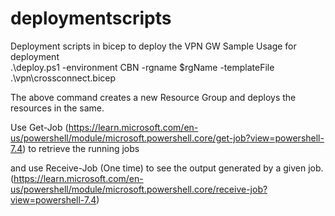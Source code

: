 # deploymentscripts
Deployment scripts in bicep to deploy the VPN GW
Sample Usage for deployment <br/>
.\deploy.ps1 -environment CBN -rgname $rgName -templateFile .\vpn\crossconnect.bicep

The above command creates a new Resource Group and deploys the resources in the same. 

Use Get-Job (https://learn.microsoft.com/en-us/powershell/module/microsoft.powershell.core/get-job?view=powershell-7.4) to retrieve the running jobs 

and use Receive-Job (One time) to see the output generated by a given job. (https://learn.microsoft.com/en-us/powershell/module/microsoft.powershell.core/receive-job?view=powershell-7.4)

